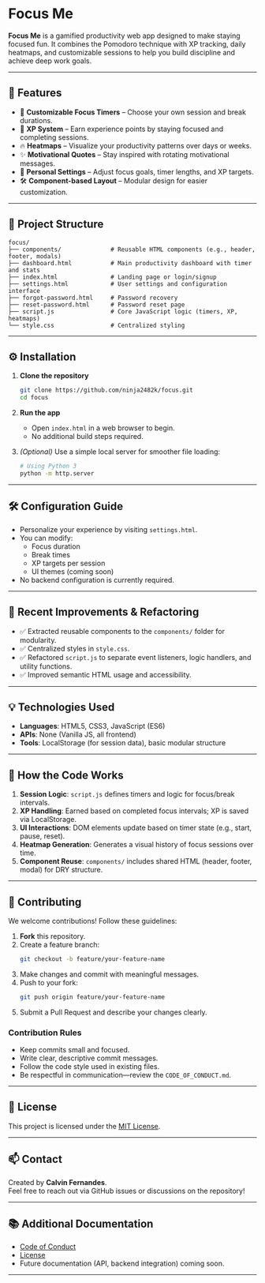 # Focus Me

**Focus Me** is a gamified productivity web app designed to make staying focused fun. It combines the Pomodoro technique with XP tracking, daily heatmaps, and customizable sessions to help you build discipline and achieve deep work goals.

---

## 🚀 Features

- 🎯 **Customizable Focus Timers** – Choose your own session and break durations.
- 🧠 **XP System** – Earn experience points by staying focused and completing sessions.
- 🔥 **Heatmaps** – Visualize your productivity patterns over days or weeks.
- ✨ **Motivational Quotes** – Stay inspired with rotating motivational messages.
- 🎨 **Personal Settings** – Adjust focus goals, timer lengths, and XP targets.
- 🛠️ **Component-based Layout** – Modular design for easier customization.

---

## 📁 Project Structure

```
focus/
├── components/              # Reusable HTML components (e.g., header, footer, modals)
├── dashboard.html           # Main productivity dashboard with timer and stats
├── index.html               # Landing page or login/signup
├── settings.html            # User settings and configuration interface
├── forgot-password.html     # Password recovery
├── reset-password.html      # Password reset page
├── script.js                # Core JavaScript logic (timers, XP, heatmaps)
└── style.css                # Centralized styling
```

---

## ⚙️ Installation

1. **Clone the repository**
   ```bash
   git clone https://github.com/ninja2482k/focus.git
   cd focus
   ```

2. **Run the app**
   - Open `index.html` in a web browser to begin.
   - No additional build steps required.

3. *(Optional)* Use a simple local server for smoother file loading:
   ```bash
   # Using Python 3
   python -m http.server
   ```

---

## 🛠️ Configuration Guide

- Personalize your experience by visiting `settings.html`.
- You can modify:
  - Focus duration
  - Break times
  - XP targets per session
  - UI themes (coming soon)
- No backend configuration is currently required.

---

## 🔧 Recent Improvements & Refactoring

- ✅ Extracted reusable components to the `components/` folder for modularity.
- ✅ Centralized styles in `style.css`.
- ✅ Refactored `script.js` to separate event listeners, logic handlers, and utility functions.
- ✅ Improved semantic HTML usage and accessibility.

---

## 💡 Technologies Used

- **Languages**: HTML5, CSS3, JavaScript (ES6)
- **APIs**: None (Vanilla JS, all frontend)
- **Tools**: LocalStorage (for session data), basic modular structure

---

## 🧠 How the Code Works

1. **Session Logic**: `script.js` defines timers and logic for focus/break intervals.
2. **XP Handling**: Earned based on completed focus intervals; XP is saved via LocalStorage.
3. **UI Interactions**: DOM elements update based on timer state (e.g., start, pause, reset).
4. **Heatmap Generation**: Generates a visual history of focus sessions over time.
5. **Component Reuse**: `components/` includes shared HTML (header, footer, modal) for DRY structure.

---

## 🤝 Contributing

We welcome contributions! Follow these guidelines:

1. **Fork** this repository.
2. Create a feature branch:
   ```bash
   git checkout -b feature/your-feature-name
   ```
3. Make changes and commit with meaningful messages.
4. Push to your fork:
   ```bash
   git push origin feature/your-feature-name
   ```
5. Submit a Pull Request and describe your changes clearly.

### Contribution Rules

- Keep commits small and focused.
- Write clear, descriptive commit messages.
- Follow the code style used in existing files.
- Be respectful in communication—review the `CODE_OF_CONDUCT.md`.

---

## 📜 License

This project is licensed under the [MIT License](https://github.com/ninja2482k/focus/blob/main/LICENSE).

---

## 📫 Contact

Created by **Calvin Fernandes**.  
Feel free to reach out via GitHub issues or discussions on the repository!

---

## 📚 Additional Documentation

- [Code of Conduct](https://github.com/ninja2482k/focus/blob/main/CODE_OF_CONDUCT.md)
- [License](https://github.com/ninja2482k/focus/blob/main/LICENSE)
- Future documentation (API, backend integration) coming soon.

---